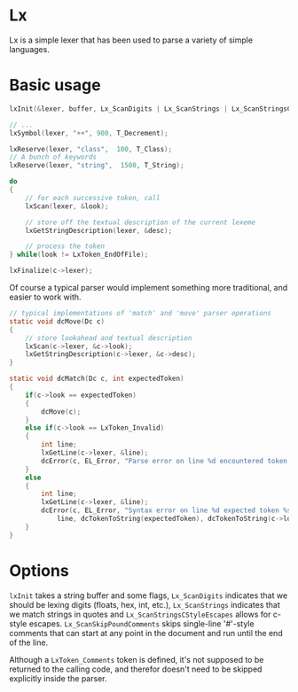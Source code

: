 Lx
========

Lx is a simple lexer that has been used to parse a variety of simple languages.

Basic usage
========

```c
lxInit(&lexer, buffer, Lx_ScanDigits | Lx_ScanStrings | Lx_ScanStringsCStyleEscapes);

// ...
lxSymbol(lexer, "++", 900, T_Decrement);

lxReserve(lexer, "class",  100, T_Class);
// A bunch of keywords
lxReserve(lexer, "string",  1500, T_String);

do
{
	// for each successive token, call
	lxScan(lexer, &look);

	// store off the textual description of the current lexeme
	lxGetStringDescription(lexer, &desc);

	// process the token
} while(look != LxToken_EndOfFile);

lxFinalize(c->lexer);
```

Of course a typical parser would implement something more traditional, and easier to work with.

```c
// typical implementations of 'match' and 'move' parser operations
static void dcMove(Dc c)
{
	// store lookahead and textual description
	lxScan(c->lexer, &c->look);
	lxGetStringDescription(c->lexer, &c->desc);
}

static void dcMatch(Dc c, int expectedToken)
{
	if(c->look == expectedToken)
	{
		dcMove(c);
	}
	else if(c->look == LxToken_Invalid)
	{
		int line;
		lxGetLine(c->lexer, &line);
		dcError(c, EL_Error, "Parse error on line %d encountered token LxToken_Invalid (%.*s)\n", line, c->desc.length, c->desc.start);
	}
	else
	{
		int line;
		lxGetLine(c->lexer, &line);
		dcError(c, EL_Error, "Syntax error on line %d expected token %s got %s (context: %.*s)\n", 
			line, dcTokenToString(expectedToken), dcTokenToString(c->look) , c->desc.length, c->desc.start);
	}
}
```


Options
=======

`lxInit` takes a string buffer and some flags, `Lx_ScanDigits` indicates that we should be lexing digits (floats, hex, int, etc.), `Lx_ScanStrings` indicates that we match strings in quotes and `Lx_ScanStringsCStyleEscapes` allows for c-style escapes. `Lx_ScanSkipPoundComments` skips single-line '#'-style comments that can start at any point in the document and run until the end of the line.

Although a `LxToken_Comments` token is defined, it's not supposed to be returned to the calling code, and therefor doesn't need to be skipped explicitly inside the parser.
